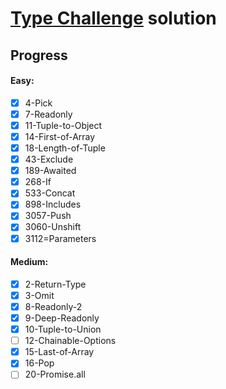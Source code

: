 # [Type Challenge](https://github.com/type-challenges/type-challenges) solution

## Progress

#### Easy:

- [x] 4-Pick
- [x] 7-Readonly
- [x] 11-Tuple-to-Object
- [x] 14-First-of-Array
- [x] 18-Length-of-Tuple
- [x] 43-Exclude
- [x] 189-Awaited
- [x] 268-If
- [x] 533-Concat
- [x] 898-Includes
- [x] 3057-Push
- [x] 3060-Unshift
- [x] 3112=Parameters

#### Medium:

- [x] 2-Return-Type
- [x] 3-Omit
- [x] 8-Readonly-2
- [x] 9-Deep-Readonly
- [x] 10-Tuple-to-Union
- [ ] 12-Chainable-Options
- [x] 15-Last-of-Array
- [x] 16-Pop
- [ ] 20-Promise.all
